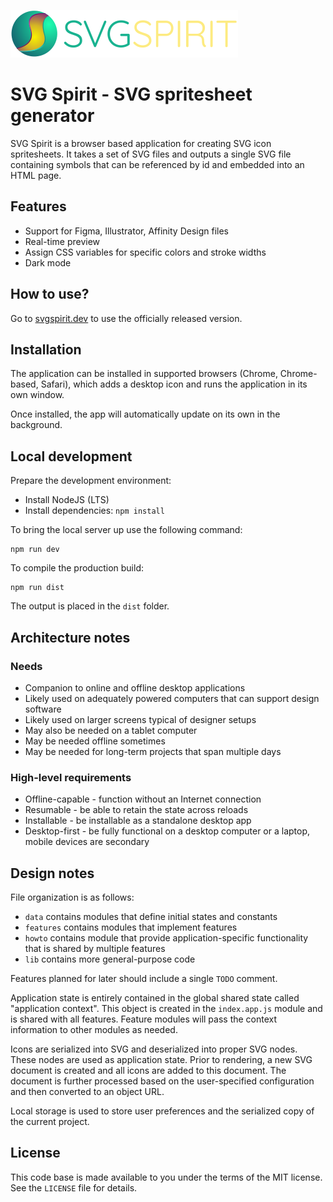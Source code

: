 ![SVG Spirit logo](img/logo.svg)

# SVG Spirit - SVG spritesheet generator

SVG Spirit is a browser based application for creating SVG icon spritesheets. It
takes a set of SVG files and outputs a single SVG file containing symbols that
can be referenced by id and embedded into an HTML page.

## Features

- Support for Figma, Illustrator, Affinity Design files
- Real-time preview
- Assign CSS variables for specific colors and stroke widths
- Dark mode

## How to use?

Go to [svgspirit.dev](https://svgspirit.dev/) to use the officially released
version.

## Installation

The application can be installed in supported browsers (Chrome, Chrome-based,
Safari), which adds a desktop icon and runs the application in its own window.

Once installed, the app will automatically update on its own in the background.

## Local development

Prepare the development environment:

- Install NodeJS (LTS)
- Install dependencies: `npm install`

To bring the local server up use the following command:

```shell
npm run dev
```

To compile the production build:

```shell
npm run dist
```

The output is placed in the `dist` folder.

## Architecture notes

### Needs

- Companion to online and offline desktop applications
- Likely used on adequately powered computers that can support design software
- Likely used on larger screens typical of designer setups
- May also be needed on a tablet computer
- May be needed offline sometimes
- May be needed for long-term projects that span multiple days

### High-level requirements

- Offline-capable - function without an Internet connection
- Resumable - be able to retain the state across reloads
- Installable - be installable as a standalone desktop app
- Desktop-first - be fully functional on a desktop computer or a laptop, mobile
  devices are secondary

## Design notes

File organization is as follows:

- `data` contains modules that define initial states and constants
- `features` contains modules that implement features
- `howto` contains module that provide application-specific functionality 
  that is shared by multiple features
- `lib` contains more general-purpose code

Features planned for later should include a single `TODO` comment.

Application state is entirely contained in the global shared state called 
"application context". This object is created in the `index.app.js` module 
and is shared with all features. Feature modules will pass the context 
information to other modules as needed.

Icons are serialized into SVG and deserialized into proper SVG nodes. These 
nodes are used as application state. Prior to rendering, a new SVG document 
is created and all icons are added to this document. The document is further 
processed based on the user-specified configuration and then converted to an 
object URL.

Local storage is used to store user preferences and the serialized copy of 
the current project.

## License

This code base is made available to you under the terms of the MIT license. 
See the `LICENSE` file for details.
